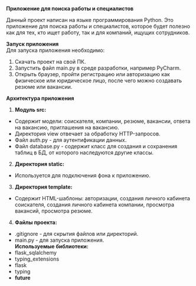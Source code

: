 __Приложение для поиска работы и специалистов__   

Данный проект написан на языке программирования Python. Это приложение для поиска работы и специалистов, которое будет полезно как для тех, кто ищет работу, так и для компаний, ищущих сотрудников.

**Запуск приложения**   
Для запуска приложения необходимо:

1. Скачать проект на свой ПК.   
2. Запустить файл main.py в среде разработки, например PyCharm.   
3. Открыть браузер, пройти регистрацию или авторизацию как физическое или юридическое лицо, после чего можно создавать резюме или вакансии.
   
**Архитектура приложения**    
1. **Модуль src:**   
- Содержит модели: соискателя, компании, резюме, вакансии, ответа на вакансию, приглашения на вакансию.   
- Директория view отвечает за обработку HTTP-запросов.   
- Файл auth.py - для аутентификации данных.   
- Файл database.py - содержит класс для создания и сохранения таблиц в БД, от которого наследуются другие классы.   
2. **Директория static:**   
- Используется для подключения фона к приложению.   
3. **Директория template:**   
- Содержит HTML-шаблоны: авторизации, создания личного кабинета соискателя, создания личного кабинета компании, просмотра вакансий, просмотра резюме.   
4. **Файлы проекта:**   
- .gitignore - для скрытия файлов или директорий.   
- main.py - для запуска приложения.   
**Используемые библиотеки:**   
- flask_sqlalchemy   
- typing_extensions   
- flask   
- typing   
- __future__   
